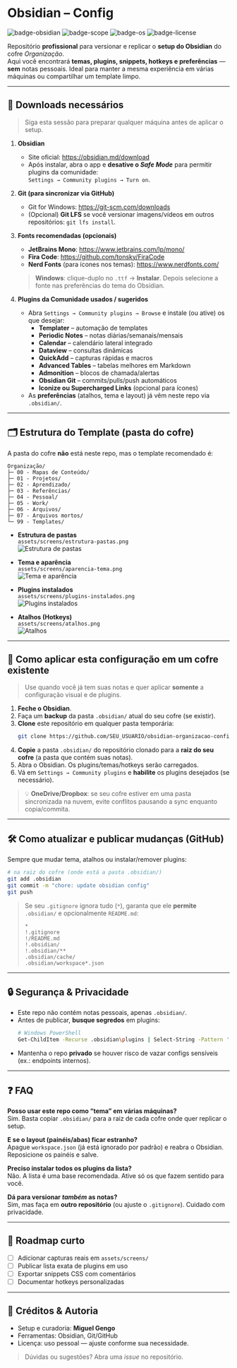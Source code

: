# Obsidian – Config 

![badge-obsidian](https://img.shields.io/badge/Obsidian-Config-7c3aed?logo=obsidian&logoColor=white)
![badge-scope](https://img.shields.io/badge/Escopo-.obsidian%2F%20apenas-brightgreen)
![badge-os](https://img.shields.io/badge/SO-Windows%20%7C%20Linux%20%7C%20macOS-blue)
![badge-license](https://img.shields.io/badge/Uso-Pessoal-informational)

Repositório **profissional** para versionar e replicar o **setup do Obsidian** do cofre _Organização_.  
Aqui você encontrará **temas, plugins, snippets, hotkeys e preferências** — **sem** notas pessoais. Ideal para manter a mesma experiência em várias máquinas ou compartilhar um template limpo.

---

## 🔧 Downloads necessários

> Siga esta sessão para preparar qualquer máquina antes de aplicar o setup.

1. **Obsidian**
   - Site oficial: <https://obsidian.md/download>
   - Após instalar, abra o app e **desative o _Safe Mode_** para permitir plugins da comunidade:  
     `Settings → Community plugins → Turn on`.

2. **Git (para sincronizar via GitHub)**
   - Git for Windows: <https://git-scm.com/downloads>
   - (Opcional) **Git LFS** se você versionar imagens/vídeos em outros repositórios: `git lfs install`.

3. **Fonts recomendadas (opcionais)**
   - **JetBrains Mono**: <https://www.jetbrains.com/lp/mono/>  
   - **Fira Code**: <https://github.com/tonsky/FiraCode>  
   - **Nerd Fonts** (para ícones nos temas): <https://www.nerdfonts.com/>  
   > **Windows**: clique-duplo no `.ttf` → **Instalar**. Depois selecione a fonte nas preferências do tema do Obsidian.

4. **Plugins da Comunidade usados / sugeridos**
   - Abra `Settings → Community plugins → Browse` e instale (ou ative) os que desejar:
     - **Templater** – automação de templates
     - **Periodic Notes** – notas diárias/semanais/mensais
     - **Calendar** – calendário lateral integrado
     - **Dataview** – consultas dinâmicas
     - **QuickAdd** – capturas rápidas e macros
     - **Advanced Tables** – tabelas melhores em Markdown
     - **Admonition** – blocos de chamada/alertas
     - **Obsidian Git** – commits/pulls/push automáticos
     - **Iconize ou Supercharged Links** (opcional para ícones)
   - As **preferências** (atalhos, tema e layout) já vêm neste repo via `.obsidian/`.

---

## 🗂️ Estrutura do **Template** (pasta do cofre)

A pasta do cofre **não** está neste repo, mas o template recomendado é:

```
Organização/
├─ 00 - Mapas de Conteúdo/
├─ 01 - Projetos/
├─ 02 - Aprendizado/
├─ 03 - Referências/
├─ 04 - Pessoal/
├─ 05 - Work/
├─ 06 - Arquivos/
├─ 07 - Arquivos mortos/
└─ 99 - Templates/
```

- **Estrutura de pastas**  
  `assets/screens/estrutura-pastas.png`  
  ![Estrutura de pastas](assets/screens/estrutura-pastas.png)

- **Tema e aparência**  
  `assets/screens/aparencia-tema.png`  
  ![Tema e aparência](assets/screens/aparencia-tema.png)

- **Plugins instalados**  
  `assets/screens/plugins-instalados.png`  
  ![Plugins instalados](assets/screens/plugins-instalados.png)

- **Atalhos (Hotkeys)**  
  `assets/screens/atalhos.png`  
  ![Atalhos](assets/screens/atalhos.png)

---

## 🚀 Como **aplicar** esta configuração em um cofre existente

> Use quando você já tem suas notas e quer aplicar **somente** a configuração visual e de plugins.

1. **Feche o Obsidian**.
2. Faça um **backup** da pasta `.obsidian/` atual do seu cofre (se existir).
3. **Clone** este repositório em qualquer pasta temporária:
   ```bash
   git clone https://github.com/SEU_USUARIO/obsidian-organizacao-config.git
   ```
4. **Copie** a pasta `.obsidian/` do repositório clonado para a **raiz do seu cofre** (a pasta que contém suas notas).
5. Abra o Obsidian. Os plugins/temas/hotkeys serão carregados.
6. Vá em `Settings → Community plugins` e **habilite** os plugins desejados (se necessário).

> 💡 **OneDrive/Dropbox**: se seu cofre estiver em uma pasta sincronizada na nuvem, evite conflitos pausando a sync enquanto copia/commita.

---

## 🛠️ Como **atualizar e publicar** mudanças (GitHub)

Sempre que mudar tema, atalhos ou instalar/remover plugins:

```bash
# na raiz do cofre (onde está a pasta .obsidian/)
git add .obsidian
git commit -m "chore: update obsidian config"
git push
```

> Se seu `.gitignore` ignora tudo (`*`), garanta que ele **permite** `.obsidian/` e opcionalmente `README.md`:
>
> ```gitignore
> *
> !.gitignore
> !/README.md
> !.obsidian/
> !.obsidian/**
> .obsidian/cache/
> .obsidian/workspace*.json
> ```

---

## 🔒 Segurança & Privacidade

- Este repo não contém notas pessoais, apenas `.obsidian/`.
- Antes de publicar, **busque segredos** em plugins:
  ```bash
  # Windows PowerShell
  Get-ChildItem -Recurse .obsidian\plugins | Select-String -Pattern 'token|api_key|secret'
  ```
- Mantenha o repo **privado** se houver risco de vazar configs sensíveis (ex.: endpoints internos).

---

## ❓ FAQ

**Posso usar este repo como “tema” em várias máquinas?**  
Sim. Basta copiar `.obsidian/` para a raiz de cada cofre onde quer replicar o setup.

**E se o layout (painéis/abas) ficar estranho?**  
Apague `workspace.json` (já está ignorado por padrão) e reabra o Obsidian. Reposicione os painéis e salve.

**Preciso instalar todos os plugins da lista?**  
Não. A lista é uma base recomendada. Ative só os que fazem sentido para você.

**Dá para versionar _também_ as notas?**  
Sim, mas faça em **outro repositório** (ou ajuste o `.gitignore`). Cuidado com privacidade.

---

## 🧭 Roadmap curto
- [ ] Adicionar capturas reais em `assets/screens/`
- [ ] Publicar lista exata de plugins em uso
- [ ] Exportar snippets CSS com comentários
- [ ] Documentar hotkeys personalizadas

---

## 🤝 Créditos & Autoria

- Setup e curadoria: **Miguel Gengo**  
- Ferramentas: Obsidian, Git/GitHub  
- Licença: uso pessoal — ajuste conforme sua necessidade.

> Dúvidas ou sugestões? Abra uma _issue_ no repositório.
